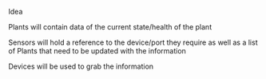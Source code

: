 Idea

Plants will contain data of the current state/health of the plant

Sensors will hold a reference to the device/port they require as well as a list of Plants that need to be updated with the information

Devices will be used to grab the information


